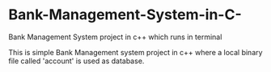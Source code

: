 # Bank-Management-System-in-C-
Bank Management System project in c++ which runs in terminal

This is simple Bank Management system project in c++ where a local binary file called 'account' is used as database.
